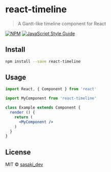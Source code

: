 # react-timeline

> A Gantt-like timeline component for React

[![NPM](https://img.shields.io/npm/v/react-timeline.svg)](https://www.npmjs.com/package/react-timeline) [![JavaScript Style Guide](https://img.shields.io/badge/code_style-standard-brightgreen.svg)](https://standardjs.com)

## Install

```bash
npm install --save react-timeline
```

## Usage

```jsx
import React, { Component } from 'react'

import MyComponent from 'react-timeline'

class Example extends Component {
  render () {
    return (
      <MyComponent />
    )
  }
}
```

## License

MIT © [sasaki_dev](https://github.com/sasaki_dev)
